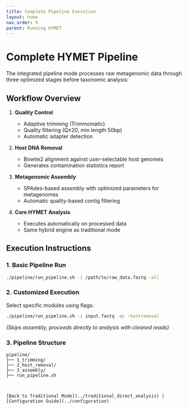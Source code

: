```yaml
---
title: Complete Pipeline Execution 
layout: home
nav_order: 9
parent: Running HYMET
---
```


# Complete HYMET Pipeline  

The integrated pipeline mode processes raw metagenomic data through three optimized stages before taxonomic analysis:  

## Workflow Overview  
1. **Quality Control**  
   - Adaptive trimming (Trimmomatic)  
   - Quality filtering (Q≥20, min length 50bp)  
   - Automatic adapter detection  

2. **Host DNA Removal**  
   - Bowtie2 alignment against user-selectable host genomes  
   - Generates contamination statistics report  

3. **Metagenomic Assembly**  
   - SPAdes-based assembly with optimized parameters for metagenomes  
   - Automatic quality-based contig filtering  

4. **Core HYMET Analysis**  
   - Executes automatically on processed data  
   - Same hybrid engine as traditional mode  

## Execution Instructions  

### 1. Basic Pipeline Run  
```bash  
./pipeline/run_pipeline.sh -i /path/to/raw_data.fastq -all  
```  

### 2. Customized Execution  
Select specific modules using flags:  
```bash  
./pipeline/run_pipeline.sh -i input.fastq -qc -hostremoval  
```  
*(Skips assembly, proceeds directly to analysis with cleaned reads)*  

### 3. Pipeline Structure  
```  
pipeline/  
├── 1_trimming/  
├── 2_host_removal/  
├── 3_assembly/  
├── run_pipeline.sh 



[Back to Traditional Mode](../traditional_direct_analysis) | [Configuration Guide](../configuration)  

